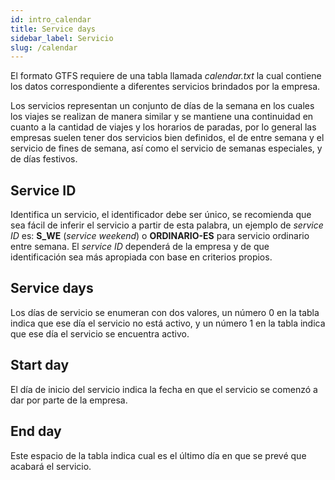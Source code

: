 ```yaml
---
id: intro_calendar
title: Service days
sidebar_label: Servicio
slug: /calendar
---
```

El formato GTFS requiere de una tabla llamada _calendar.txt_ la cual contiene los datos correspondiente a diferentes servicios brindados por la empresa.

Los servicios representan un conjunto de días de la semana en los cuales los viajes se realizan de manera similar y se mantiene una continuidad en cuanto a la cantidad de viajes y los horarios de paradas, por lo general las empresas suelen tener dos servicios bien definidos, el de entre semana y el servicio de fines de semana, así como el servicio de semanas especiales, y de días festivos.

## Service ID

Identifica un servicio, el identificador debe ser único, se recomienda que sea fácil de inferir el servicio a partir de esta palabra, un ejemplo de _service ID_ es: **S\_WE** (_service weekend_) o **ORDINARIO-ES** para servicio ordinario entre semana. El _service ID_ dependerá de la empresa y de que identificación sea más apropiada con base en criterios propios.

## Service days

Los días de servicio se enumeran con dos valores, un número 0 en la tabla indica que ese día el servicio no está activo, y un número 1 en la tabla indica que ese día el servicio se encuentra activo.

## Start day

El día de inicio del servicio indica la fecha en que el servicio se comenzó a dar por parte de la empresa.

## End day

Este espacio de la tabla indica cual es el último día en que se prevé que acabará el servicio.
